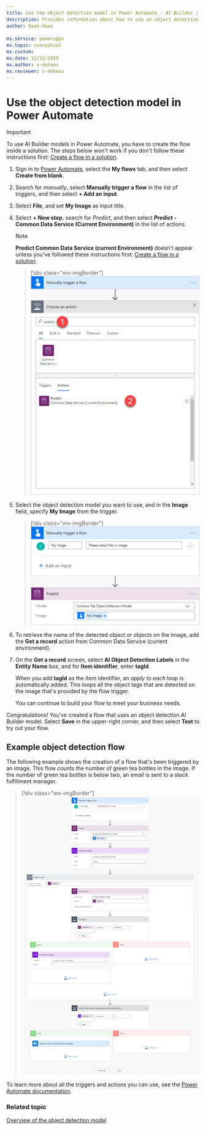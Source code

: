```yaml
---
title: Use the object detection model in Power Automate - AI Builder | Microsoft Docs
description: Provides information about how to use an object detection model in Power Automate
author: Dean-Haas

ms.service: powerapps
ms.topic: conceptual
ms.custom: 
ms.date: 12/12/2019
ms.author: v-dehaas
ms.reviewer: v-dehaas
---
```


# Use the object detection model in Power Automate


> [!IMPORTANT]
 > To use AI Builder models in Power Automate, you have to create the flow inside a solution. The steps below won't work if you don't follow these instructions first: [Create a flow in a solution](/flow/create-flow-solution).

1. Sign in to [Power Automate](https://flow.microsoft.com/), select the **My flows** tab, and then select **Create from blank**.
2. Search for *manually*, select **Manually trigger a flow** in the list of triggers, and then select **+ Add an input**.
3. Select **File**, and set **My Image** as input title.
4. Select **+ New step**, search for *Predict*, and then select **Predict - Common Data Service (Current Environment)** in the list of actions.
    >[!NOTE]
    > **Predict Common Data Service (current Environment)** doesn't appear unless you've followed these instructions first: [Create a flow in a solution](/flow/create-flow-solution).

    > [!div class="mx-imgBorder"]
    > ![Predict Common Data Service screen](media/predict-cds.png "Predict Common Data Service screen")

5. Select the object detection model you want to use, and in the **Image** field, specify **My Image** from the trigger.

    > [!div class="mx-imgBorder"]
    > ![Specify My Image](media/flow-my-image.png "Specify My Image")

9. To retrieve the name of the detected object or objects on the image, add the **Get a record** action from Common Data Service (current environment).

10. On the **Get a record** screen, select **AI Object Detection Labels** in the **Entity Name** box, and for **Item identifier**, enter **tagId**.

    When you add **tagId** as the item identifier, an *apply to each* loop is automatically added. This loops all the object tags that are detected on the image that's provided by the flow trigger.

    You can continue to build your flow to meet your business needs.

Congratulations! You've created a flow that uses an object detection AI Builder model. Select **Save** in the upper-right corner, and then select **Test** to try out your flow.

## Example object detection flow

The following example shows the creation of a flow that's been triggered by an image. This flow counts the number of green tea bottles in the image. If the number of green tea bottles is below two, an email is sent to a stock fulfillment manager.

> [!div class="mx-imgBorder"]
> ![Green tea object detection flow example](media/green-tea-example.png "Example of an object detection flow")

To learn more about all the triggers and actions you can use, see the [Power Automate documentation](/flow/getting-started).

### Related topic

[Overview of the object detection model](object-detection-overview.md)
